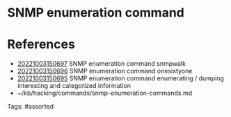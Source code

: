 # SNMP enumeration command

# References
- [20221003150697](/zet/20221003150697/) SNMP enumeration command snmpwalk 
- [20221003150696](/zet/20221003150696/) SNMP enumeration command onesixtyone
- [20221003150695](/zet/20221003150695/) SNMP enumeration command enumerating / dumping interesting and categorized information
- ~/kb/hacking/commands/snmp-enumeration-commands.md

Tags:
    #assorted

